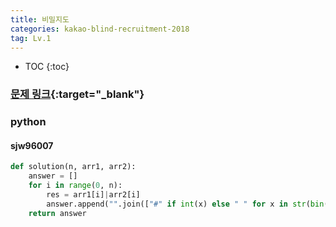 ```yaml
---
title: 비밀지도
categories: kakao-blind-recruitment-2018
tag: Lv.1
---
```


* TOC
{:toc}

### [문제 링크](https://programmers.co.kr/learn/courses/30/lessons/17681){:target="_blank"}


### python

#### sjw96007

``` python
def solution(n, arr1, arr2):
    answer = []
    for i in range(0, n):
        res = arr1[i]|arr2[i]
        answer.append("".join(["#" if int(x) else " " for x in str(bin(res)[2:].zfill(n))]))
    return answer
```